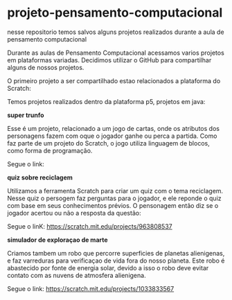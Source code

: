 # projeto-pensamento-computacional
nesse repositorio temos salvos alguns projetos realizados durante a aula de pensamento computacional

  Durante as aulas de Pensamento Computacional acessamos varios projetos em plataformas variadas. Decidimos utilizar o GitHub para compartilhar alguns de nossos projetos.

  O primeiro projeto a ser compartilhado estao relacionados a plataforma do Scratch:

   Temos projetos realizados dentro da plataforma p5, projetos em java:

**super trunfo**

   Esse é um projeto, relacionado a um jogo de cartas, onde os atributos dos personagens fazem com oque o jogador ganhe ou perca a partida.
   Como faz parte de um projeto do Scratch, o jogo utiliza linguagem de blocos, como forma de programação.


  Segue o link: 

  **quiz sobre reciclagem**

  Utilizamos a ferramenta Scratch para criar um quiz com o tema reciclagem. Nesse quiz o persogem faz perguntas para o jogador, e ele reponde o quiz com base em seus conhecimentos prévios. O pensonagem então diz se o jogador acertou ou não a resposta da questão:

   Segue o linK: https://scratch.mit.edu/projects/963808537


  **simulador de exploraçao de marte**

  Criamos tambem um robo que percorre superficies de planetas alienigenas, e faz varreduras  para verificaçao de vida fora do nosso planeta.
  Este robo é abastecido por fonte de energia solar, devido a isso o robo deve evitar contato com as nuvens de atmosfera alienigena.

  Segue o link: https://scratch.mit.edu/projects/1033833567